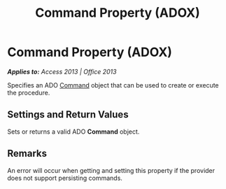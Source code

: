 ﻿---
title: Command Property (ADOX)
TOCTitle: Command Property (ADOX)
ms:assetid: 96b5fc97-f426-8540-fce0-2319ac8524a5
ms:mtpsurl: https://msdn.microsoft.com/en-us/library/JJ249671(v=office.15)
ms:contentKeyID: 48546457
ms.date: 09/18/2015
mtps_version: v=office.15
---

# Command Property (ADOX)


_**Applies to:** Access 2013 | Office 2013_

Specifies an ADO [Command](command-object-ado.md) object that can be used to create or execute the procedure.

## Settings and Return Values

Sets or returns a valid ADO **Command** object.

## Remarks

An error will occur when getting and setting this property if the provider does not support persisting commands.

